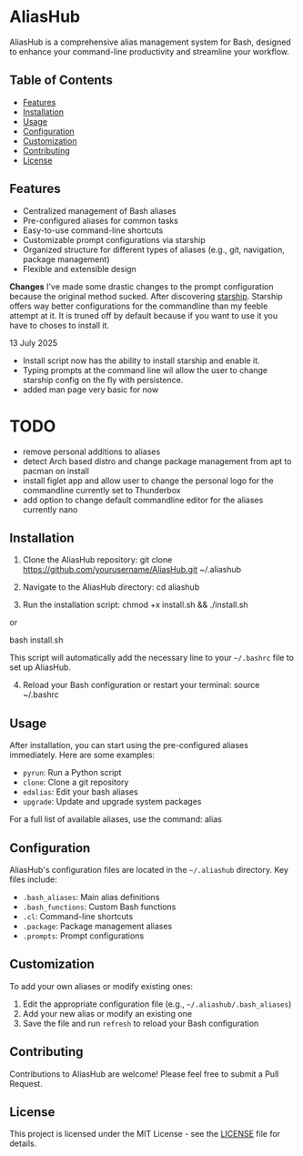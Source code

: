 # AliasHub

AliasHub is a comprehensive alias management system for Bash, designed to enhance your command-line productivity and streamline your workflow. 

## Table of Contents
- [Features](#features)
- [Installation](#installation)
- [Usage](#usage)
- [Configuration](#configuration)
- [Customization](#customization)
- [Contributing](#contributing)
- [License](#license)

## Features

- Centralized management of Bash aliases
- Pre-configured aliases for common tasks
- Easy-to-use command-line shortcuts
- Customizable prompt configurations via starship
- Organized structure for different types of aliases (e.g., git, navigation, package management)
- Flexible and extensible design

**Changes**
I've made some drastic changes to the prompt configuration because the original method sucked.
After discovering [starship](https://starship.rs/). Starship offers way better configurations for the
commandline than my feeble attempt at it. It is truned off by default because if you want to use it you have to choses to install it. 

13 July 2025
- Install script now has the ability to install starship and enable it.
- Typing prompts at the command line wil allow the user to change starship config on the fly
  with persistence.
- added man page very basic for now


# TODO

- remove personal additions to aliases
- detect Arch based distro and change package management from apt to pacman on install
- install figlet app and allow user to change the personal logo for the commandline
  currently set to Thunderbox
- add option to change default commandline editor for the aliases currently nano


## Installation

1. Clone the AliasHub repository:
git clone https://github.com/yourusername/AliasHub.git ~/.aliashub


2. Navigate to the AliasHub directory:
cd aliashub


3. Run the installation script:
chmod +x install.sh && ./install.sh

or 

bash install.sh


This script will automatically add the necessary line to your `~/.bashrc` file to set up AliasHub.

4. Reload your Bash configuration or restart your terminal:
source ~/.bashrc


## Usage

After installation, you can start using the pre-configured aliases immediately. Here are some examples:

- `pyrun`: Run a Python script
- `clone`: Clone a git repository
- `edalias`: Edit your bash aliases
- `upgrade`: Update and upgrade system packages

For a full list of available aliases, use the command:
alias


## Configuration

AliasHub's configuration files are located in the `~/.aliashub` directory. Key files include:

- `.bash_aliases`: Main alias definitions
- `.bash_functions`: Custom Bash functions
- `.cl`: Command-line shortcuts
- `.package`: Package management aliases
- `.prompts`: Prompt configurations

## Customization

To add your own aliases or modify existing ones:

1. Edit the appropriate configuration file (e.g., `~/.aliashub/.bash_aliases`)
2. Add your new alias or modify an existing one
3. Save the file and run `refresh` to reload your Bash configuration

## Contributing

Contributions to AliasHub are welcome! Please feel free to submit a Pull Request.

## License

This project is licensed under the MIT License - see the [LICENSE](LICENSE) file for details.